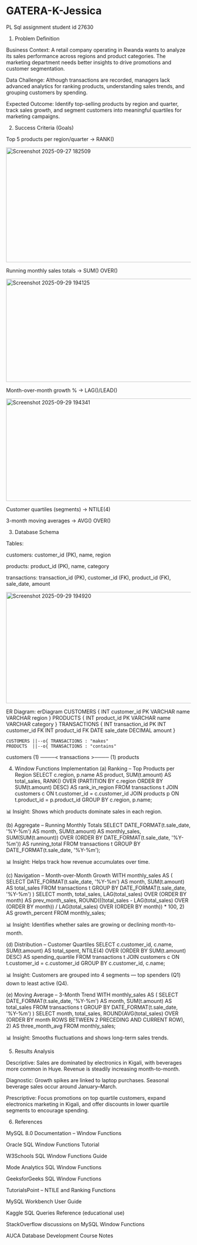 # GATERA-K-Jessica
PL Sql assignment
student id 27630
1. Problem Definition

Business Context:
A retail company operating in Rwanda wants to analyze its sales performance across regions and product categories. The marketing department needs better insights to drive promotions and customer segmentation.

Data Challenge:
Although transactions are recorded, managers lack advanced analytics for ranking products, understanding sales trends, and grouping customers by spending.

Expected Outcome:
Identify top-selling products by region and quarter, track sales growth, and segment customers into meaningful quartiles for marketing campaigns.

2. Success Criteria (Goals)

Top 5 products per region/quarter → RANK()

<img width="982" height="313" alt="Screenshot 2025-09-27 182509" src="https://github.com/user-attachments/assets/f67ff7fa-f3a3-4e10-8d42-7059f6e9f8f3" />

Running monthly sales totals → SUM() OVER()

<img width="822" height="281" alt="Screenshot 2025-09-29 194125" src="https://github.com/user-attachments/assets/90ac1749-2020-4d42-8dde-701a93a81b6b" />

Month-over-month growth % → LAG()/LEAD()

<img width="1118" height="279" alt="Screenshot 2025-09-29 194341" src="https://github.com/user-attachments/assets/2a342757-fa13-42c5-8d66-bdf2c9aa31cd" />

Customer quartiles (segments) → NTILE(4)

3-month moving averages → AVG() OVER()

3. Database Schema

Tables:

customers: customer_id (PK), name, region

products: product_id (PK), name, category

transactions: transaction_id (PK), customer_id (FK), product_id (FK), sale_date, amount

<img width="553" height="303" alt="Screenshot 2025-09-29 194920" src="https://github.com/user-attachments/assets/d2463891-648a-42fb-82f8-5bc75ca7febd" />

ER Diagram:
erDiagram
    CUSTOMERS {
        INT customer_id PK
        VARCHAR name
        VARCHAR region
    }
    PRODUCTS {
        INT product_id PK
        VARCHAR name
        VARCHAR category
    }
    TRANSACTIONS {
        INT transaction_id PK
        INT customer_id FK
        INT product_id FK
        DATE sale_date
        DECIMAL amount
    }

    CUSTOMERS ||--o{ TRANSACTIONS : "makes"
    PRODUCTS  ||--o{ TRANSACTIONS : "contains"


customers (1) ────< transactions >──── (1) products

4. Window Functions Implementation
(a) Ranking – Top Products per Region
SELECT 
    c.region,
    p.name AS product,
    SUM(t.amount) AS total_sales,
    RANK() OVER (PARTITION BY c.region ORDER BY SUM(t.amount) DESC) AS rank_in_region
FROM transactions t
JOIN customers c ON t.customer_id = c.customer_id
JOIN products p ON t.product_id = p.product_id
GROUP BY c.region, p.name;


📊 Insight: Shows which products dominate sales in each region.

(b) Aggregate – Running Monthly Totals
SELECT 
    DATE_FORMAT(t.sale_date, '%Y-%m') AS month,
    SUM(t.amount) AS monthly_sales,
    SUM(SUM(t.amount)) OVER (ORDER BY DATE_FORMAT(t.sale_date, '%Y-%m')) AS running_total
FROM transactions t
GROUP BY DATE_FORMAT(t.sale_date, '%Y-%m');


📊 Insight: Helps track how revenue accumulates over time.

(c) Navigation – Month-over-Month Growth
WITH monthly_sales AS (
  SELECT 
      DATE_FORMAT(t.sale_date, '%Y-%m') AS month,
      SUM(t.amount) AS total_sales
  FROM transactions t
  GROUP BY DATE_FORMAT(t.sale_date, '%Y-%m')
)
SELECT 
    month,
    total_sales,
    LAG(total_sales) OVER (ORDER BY month) AS prev_month_sales,
    ROUND(((total_sales - LAG(total_sales) OVER (ORDER BY month)) / 
           LAG(total_sales) OVER (ORDER BY month)) * 100, 2) AS growth_percent
FROM monthly_sales;


📊 Insight: Identifies whether sales are growing or declining month-to-month.

(d) Distribution – Customer Quartiles
SELECT 
    c.customer_id,
    c.name,
    SUM(t.amount) AS total_spent,
    NTILE(4) OVER (ORDER BY SUM(t.amount) DESC) AS spending_quartile
FROM transactions t
JOIN customers c ON t.customer_id = c.customer_id
GROUP BY c.customer_id, c.name;


📊 Insight: Customers are grouped into 4 segments — top spenders (Q1) down to least active (Q4).

(e) Moving Average – 3-Month Trend
WITH monthly_sales AS (
  SELECT 
      DATE_FORMAT(t.sale_date, '%Y-%m') AS month,
      SUM(t.amount) AS total_sales
  FROM transactions t
  GROUP BY DATE_FORMAT(t.sale_date, '%Y-%m')
)
SELECT 
    month,
    total_sales,
    ROUND(AVG(total_sales) OVER (ORDER BY month ROWS BETWEEN 2 PRECEDING AND CURRENT ROW), 2) AS three_month_avg
FROM monthly_sales;


📊 Insight: Smooths fluctuations and shows long-term sales trends.

5. Results Analysis

Descriptive:
Sales are dominated by electronics in Kigali, with beverages more common in Huye. Revenue is steadily increasing month-to-month.

Diagnostic:
Growth spikes are linked to laptop purchases. Seasonal beverage sales occur around January–March.

Prescriptive:
Focus promotions on top quartile customers, expand electronics marketing in Kigali, and offer discounts in lower quartile segments to encourage spending.

6. References

MySQL 8.0 Documentation – Window Functions

Oracle SQL Window Functions Tutorial

W3Schools SQL Window Functions Guide

Mode Analytics SQL Window Functions

GeeksforGeeks SQL Window Functions

TutorialsPoint – NTILE and Ranking Functions

MySQL Workbench User Guide

Kaggle SQL Queries Reference (educational use)

StackOverflow discussions on MySQL Window Functions

AUCA Database Development Course Notes
